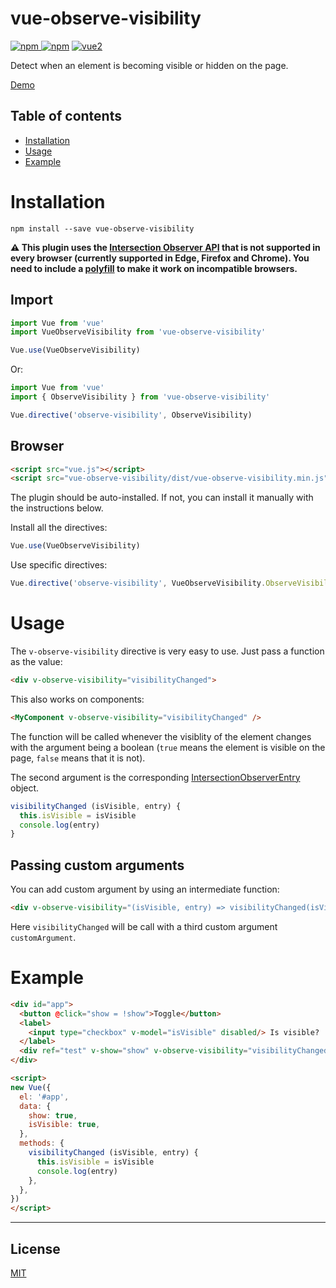 # vue-observe-visibility

[![npm](https://img.shields.io/npm/v/vue-observe-visibility.svg) ![npm](https://img.shields.io/npm/dm/vue-observe-visibility.svg)](https://www.npmjs.com/package/vue-observe-visibility)
[![vue2](https://img.shields.io/badge/vue-2.x-brightgreen.svg)](https://vuejs.org/)

Detect when an element is becoming visible or hidden on the page.

[Demo](https://jsfiddle.net/Akryum/ppt7endj/)

## Table of contents

- [Installation](#installation)
- [Usage](#usage)
- [Example](#example)

# Installation

```
npm install --save vue-observe-visibility
```

**⚠️ This plugin uses the [Intersection Observer API](http://caniuse.com/#feat=intersectionobserver) that is not supported in every browser (currently supported in Edge, Firefox and Chrome). You need to include a [polyfill](https://github.com/WICG/IntersectionObserver/tree/gh-pages/polyfill) to make it work on incompatible browsers.**

## Import

```javascript
import Vue from 'vue'
import VueObserveVisibility from 'vue-observe-visibility'

Vue.use(VueObserveVisibility)
```

Or:

```javascript
import Vue from 'vue'
import { ObserveVisibility } from 'vue-observe-visibility'

Vue.directive('observe-visibility', ObserveVisibility)
```

## Browser

```html
<script src="vue.js"></script>
<script src="vue-observe-visibility/dist/vue-observe-visibility.min.js"></script>
```

The plugin should be auto-installed. If not, you can install it manually with the instructions below.

Install all the directives:

```javascript
Vue.use(VueObserveVisibility)
```

Use specific directives:

```javascript
Vue.directive('observe-visibility', VueObserveVisibility.ObserveVisibility)
```

# Usage

The `v-observe-visibility` directive is very easy to use. Just pass a function as the value:

```html
<div v-observe-visibility="visibilityChanged">
```

This also works on components:

```html
<MyComponent v-observe-visibility="visibilityChanged" />
```

The function will be called whenever the visiblity of the element changes with the argument being a boolean (`true` means the element is visible on the page, `false` means that it is not).

The second argument is the corresponding [IntersectionObserverEntry](https://developer.mozilla.org/en-US/docs/Web/API/IntersectionObserverEntry) object.

```javascript
visibilityChanged (isVisible, entry) {
  this.isVisible = isVisible
  console.log(entry)
}
```

## Passing custom arguments

You can add custom argument by using an intermediate function:

```html
<div v-observe-visibility="(isVisible, entry) => visibilityChanged(isVisible, entry, customArgument)">
```

Here `visibilityChanged` will be call with a third custom argument `customArgument`.

# Example

```html
<div id="app">
  <button @click="show = !show">Toggle</button>
  <label>
    <input type="checkbox" v-model="isVisible" disabled/> Is visible?
  </label>
  <div ref="test" v-show="show" v-observe-visibility="visibilityChanged">Hello world!</div>
</div>

<script>
new Vue({
  el: '#app',
  data: {
    show: true,
    isVisible: true,
  },
  methods: {
    visibilityChanged (isVisible, entry) {
      this.isVisible = isVisible
      console.log(entry)
    },
  },
})
</script>
```

---

## License

[MIT](http://opensource.org/licenses/MIT)
